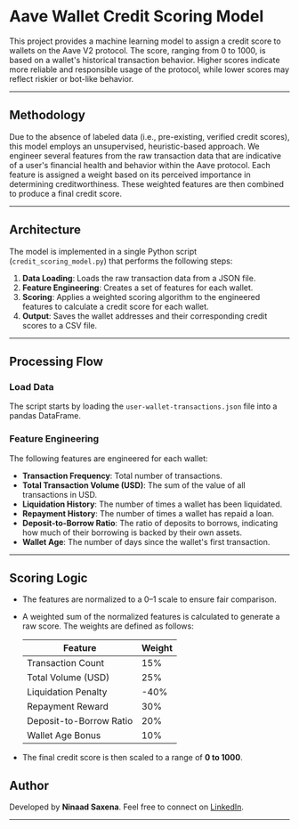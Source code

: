 # Aave Wallet Credit Scoring Model

This project provides a machine learning model to assign a credit score to wallets on the Aave V2 protocol. The score, ranging from 0 to 1000, is based on a wallet's historical transaction behavior. Higher scores indicate more reliable and responsible usage of the protocol, while lower scores may reflect riskier or bot-like behavior.

---

## Methodology

Due to the absence of labeled data (i.e., pre-existing, verified credit scores), this model employs an unsupervised, heuristic-based approach. We engineer several features from the raw transaction data that are indicative of a user's financial health and behavior within the Aave protocol. Each feature is assigned a weight based on its perceived importance in determining creditworthiness. These weighted features are then combined to produce a final credit score.

---

## Architecture

The model is implemented in a single Python script (`credit_scoring_model.py`) that performs the following steps:

1. **Data Loading**: Loads the raw transaction data from a JSON file.  
2. **Feature Engineering**: Creates a set of features for each wallet.  
3. **Scoring**: Applies a weighted scoring algorithm to the engineered features to calculate a credit score for each wallet.  
4. **Output**: Saves the wallet addresses and their corresponding credit scores to a CSV file.

---

## Processing Flow

### Load Data

The script starts by loading the `user-wallet-transactions.json` file into a pandas DataFrame.

### Feature Engineering

The following features are engineered for each wallet:

- **Transaction Frequency**: Total number of transactions.  
- **Total Transaction Volume (USD)**: The sum of the value of all transactions in USD.  
- **Liquidation History**: The number of times a wallet has been liquidated.  
- **Repayment History**: The number of times a wallet has repaid a loan.  
- **Deposit-to-Borrow Ratio**: The ratio of deposits to borrows, indicating how much of their borrowing is backed by their own assets.  
- **Wallet Age**: The number of days since the wallet's first transaction.

---

## Scoring Logic

- The features are normalized to a 0–1 scale to ensure fair comparison.
- A weighted sum of the normalized features is calculated to generate a raw score. The weights are defined as follows:

  | Feature                  | Weight  |
  |--------------------------|---------|
  | Transaction Count        | 15%     |
  | Total Volume (USD)       | 25%     |
  | Liquidation Penalty      | -40%    |
  | Repayment Reward         | 30%     |
  | Deposit-to-Borrow Ratio  | 20%     |
  | Wallet Age Bonus         | 10%     |

- The final credit score is then scaled to a range of **0 to 1000**.

## Author

Developed by **Ninaad Saxena**. Feel free to connect on [LinkedIn](https://www.linkedin.com/in/ninaadsaxena/).

---

